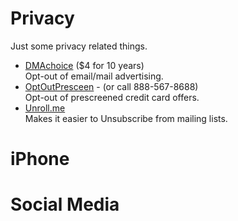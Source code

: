 # Privacy

Just some privacy related things.

- [DMAchoice](https://www.dmachoice.org) ($4 for 10 years)
  <br />Opt-out of email/mail advertising.
- [OptOutPresceen](https://www.optoutprescreen.com) - (or call 888-567-8688)
  <br />Opt-out of prescreened credit card offers.
- [Unroll.me](https://unroll.me/)
  <br />Makes it easier to Unsubscribe from mailing lists.

# iPhone

# Social Media
